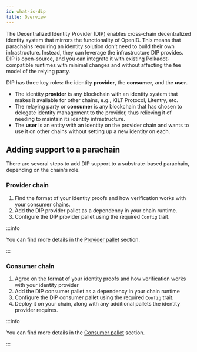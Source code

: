 ```yaml
---
id: what-is-dip
title: Overview
---
```


The Decentralized Identity Provider (DIP) enables cross-chain decentralized identity system that mirrors the functionality of OpenID.
This means that parachains requiring an identity solution don’t need to build their own infrastructure.
Instead, they can leverage the infrastructure DIP provides.
DIP is open-source, and you can integrate it with existing Polkadot-compatible runtimes with minimal changes and without affecting the fee model of the relying party.

DIP has three key roles: the identity **provider**, the **consumer**, and the **user**.

- The identity **provider** is any blockchain with an identity system that makes it available for other chains, e.g., KILT Protocol, Litentry, etc.
- The relaying party or **consumer** is any blockchain that has chosen to delegate identity management to the provider, thus relieving it of needing to maintain its identity infrastructure.
- The **user** is an entity with an identity on the provider chain and wants to use it on other chains without setting up a new identity on each.


## Adding support to a parachain

There are several steps to add DIP support to a substrate-based parachain, depending on the chain's role.

### Provider chain


1. Find the format of your identity proofs and how verification works with your consumer chains.
2. Add the DIP provider pallet as a dependency in your chain runtime.
3. Configure the DIP provider pallet using the required `Config` trait.

:::info

You can find more details in the [Provider pallet](./02_provider.md) section.

:::

### Consumer chain

1. Agree on the format of your identity proofs and how verification works with your identity provider
2. Add the DIP consumer pallet as a dependency in your chain runtime
3. Configure the DIP consumer pallet using the required `Config` trait.
4. Deploy it on your chain, along with any additional pallets the identity provider requires.

:::info

You can find more details in the [Consumer pallet](./03_consumer.md) section.

:::